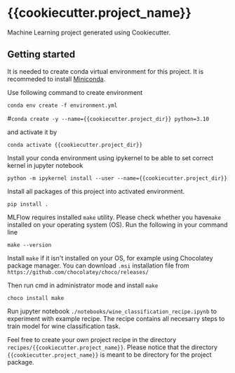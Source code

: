 {{cookiecutter.project_name}}
=============================
Machine Learning project generated using Cookiecutter.

Getting started
---------------

It is needed to create conda virtual environment for this project. It is  recommeded to install [Miniconda](https://docs.conda.io/en/latest/miniconda.html).

Use following command to create environment

`conda env create -f environment.yml`

#` conda create -y --name={{cookiecutter.project_dir}} python=3.10 `


and activate it by

`conda activate {{cookiecutter.project_dir}}`

Install your conda environment using ipykernel to be able to set correct kernel in jupyter notebook

`python -m ipykernel install --user --name={{cookiecutter.project_dir}}`

Install all packages of this project into activated environment.

`pip install .`

MLFlow requires installed `make` utility. Please check whether you have`make` installed on your operating system (OS).
Run the following in your command line

`make --version`

Install `make` if it isn't installed on your OS, for example using Chocolatey package manager. You can download `.msi` installation file from
`https://github.com/chocolatey/choco/releases/`

Then run cmd in administrator mode and install `make`

`choco install make`

Run jupyter notebook `./notebooks/wine_classification_recipe.ipynb` to experiment with example recipe. The recipe contains all necesarry steps to train model for wine classification task.

Feel free to create your own project recipe in the directory `recipes/{{cookiecutter.project_name}}`.
Please notice that the directory `{{cookiecutter.project_name}}` is meant to be directory for the project package.
